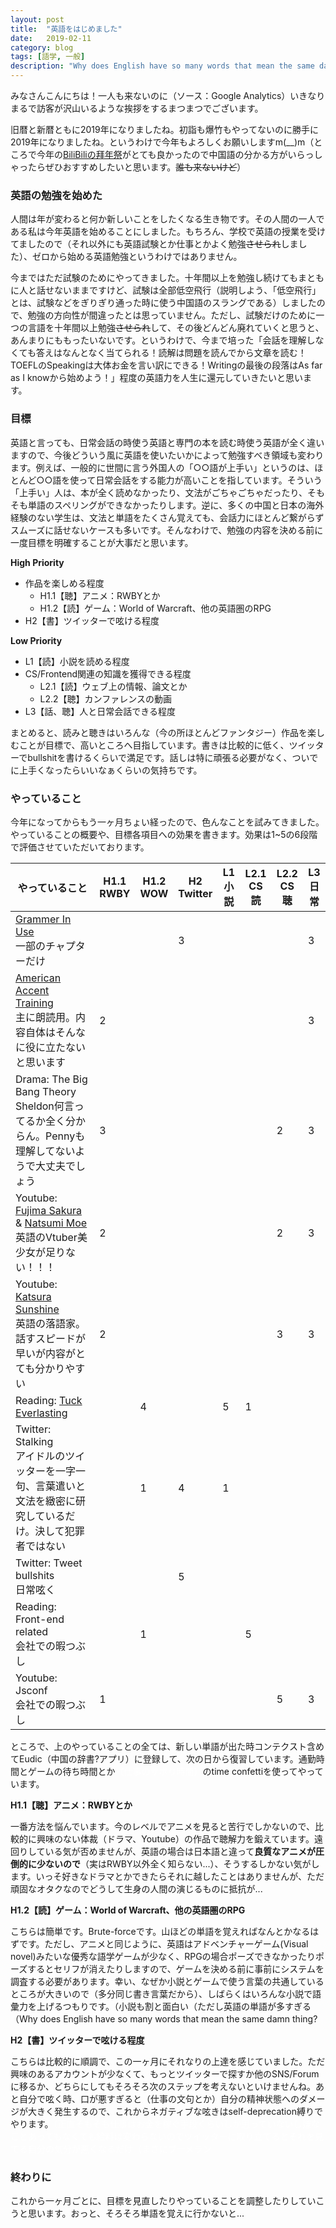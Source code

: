 ```yaml
---
layout: post
title:  "英語をはじめました"
date:   2019-02-11
category: blog
tags: [語学, 一般]
description: "Why does English have so many words that mean the same damn thing?"
---
```


みなさんこんにちは！一人も来ないのに（ソース：Google Analytics）いきなりまるで訪客が沢山いるような挨拶をするまつまつでございます。

旧暦と新暦ともに2019年になりましたね。初詣も爆竹もやってないのに勝手に2019年になりましたね。というわけで今年もよろしくお願いしますm(__)m（ところで今年の[BiliBiliの拜年祭](https://www.bilibili.com/blackboard/bnj2019.html)がとても良かったので中国語の分かる方がいらっしゃったらぜひおすすめしたいと思います。~~誰も来ないけど~~）

### 英語の勉強を始めた

人間は年が変わると何か新しいことをしたくなる生き物です。その人間の一人である私は今年英語を始めることにしました。もちろん、学校で英語の授業を受けてましたので（それ以外にも英語試験とか仕事とかよく勉強~~させられ~~しました）、ゼロから始める英語勉強というわけではありません。

今まではただ試験のためにやってきました。十年間以上を勉強し続けてもまともに人と話せないままですけど、試験は全部低空飛行（説明しよう、「低空飛行」とは、試験などをぎりぎり通った時に使う中国語のスラングである）しましたので、勉強の方向性が間違ったとは思っていません。ただし、試験だけのために一つの言語を十年間以上勉強~~させられ~~して、その後どんどん廃れていくと思うと、あんまりにももったいないです。というわけで、今まで培った「会話を理解しなくても答えはなんとなく当てられる！読解は問題を読んでから文章を読む！TOEFLのSpeakingは大体お金を言い訳にできる！Writingの最後の段落はAs far as I knowから始めよう！」程度の英語力を人生に還元していきたいと思います。

### 目標

英語と言っても、日常会話の時使う英語と専門の本を読む時使う英語が全く違いますので、今後どういう風に英語を使いたいかによって勉強すべき領域も変わります。例えば、一般的に世間に言う外国人の「○○語が上手い」というのは、ほとんど○○語を使って日常会話をする能力が高いことを指しています。そういう「上手い」人は、本が全く読めなかったり、文法がごちゃごちゃだったり、そもそも単語のスペリングができなかったりします。逆に、多くの中国と日本の海外経験のない学生は、文法と単語をたくさん覚えても、会話力にほとんど繋がらずスムーズに話せないケースも多いです。そんなわけで、勉強の内容を決める前に一度目標を明確することが大事だと思います。

**High Priority**
+ 作品を楽しめる程度
  + H1.1【聴】アニメ：RWBYとか
  + H1.2【読】ゲーム：World of Warcraft、他の英語圏のRPG
+ H2【書】ツイッターで呟ける程度

**Low Priority**
+ L1【読】小説を読める程度
+ CS/Frontend関連の知識を獲得できる程度
  + L2.1【読】ウェブ上の情報、論文とか
  + L2.2【聴】カンファレンスの動画
+ L3【話、聴】人と日常会話できる程度

まとめると、読みと聴きはいろんな（今の所ほとんどファンタジー）作品を楽しむことが目標で、高いところへ目指しています。書きは比較的に低く、ツイッターでbullshitを書けるくらいで満足です。話しは特に頑張る必要がなく、ついでに上手くなったらいいなぁくらいの気持ちです。

### やっていること

今年になってからもう一ヶ月ちょい経ったので、色んなことを試みてきました。やっていることの概要や、目標各項目への効果を書きます。効果は1~5の6段階で評価させていただいております。

| やっていること                                                                                                                                                                                                                    | H1.1<br/>RWBY | H1.2<br/>WOW | H2<br/>Twitter | L1<br/>小説 | L2.1<br/>CS読 | L2.2<br/>CS聴 | L3<br/>日常 |
|----------------------------------------------------------------------------------------------------------------------------------------------------------------------------------------------------------------------------|---------------|--------------|----------------|-----------|--------------|--------------|-----------|
| [Grammer In Use](https://www.amazon.co.jp/Grammar-Intermediate-Students-Answers-Interactive/dp/1108617611/ref=sr_1_16?ie=UTF8&qid=1549973732&sr=8-16&keywords=grammer+in+use)<br/>一部のチャプターだけ                               |               |              | 3              |           |              |              | 3         |
| [American Accent Training](https://www.amazon.co.jp/American-Accent-Training-Downloadable-Traning/dp/1438010354/ref=sr_1_1?ie=UTF8&qid=1549975180&sr=8-1&keywords=american+accent+training)<br/>主に朗読用。内容自体はそんなに役に立たないと思います | 2             |              |                |           |              |              | 3         |
| Drama: The Big Bang Theory <br/>Sheldon何言ってるか全く分からん。Pennyも理解してないようで大丈夫でしょう                                                                                                                                                 | 3             |              |                |           |              | 2            | 3         |
| Youtube: [Fujima Sakura](https://www.youtube.com/channel/UCwalpGCurSDqwSpkAR4h6LA/videos) & [Natsumi Moe](https://www.youtube.com/user/TheOtakuMoe/videos)<br/>英語のVtuber美少女が足りない！！！                                        | 2             |              |                |           |              | 2            | 3         |
| Youtube: [Katsura Sunshine](https://www.youtube.com/watch?v=7fANWNer-rk&list=PLiIVDpqyhxHQAlr6IfnXvFk_tvr0FJQAD) <br/>英語の落語家。話すスピードが早いが内容がとても分かりやすい                                                                        | 2             |              |                |           |              | 3            | 3         |
| Reading: [Tuck Everlasting](https://www.amazon.co.jp/Tuck-Everlasting-Natalie-Babbitt/dp/0312369816/ref=sr_1_1?ie=UTF8&qid=1549978034&sr=8-1&keywords=tuck+everlasting)                                                    |               | 4            |                | 5         | 1            |              |           |
| Twitter: Stalking <br/> アイドルのツイッターを一字一句、言葉遣いと文法を緻密に研究しているだけ。決して犯罪者ではない                                                                                                                                                     |               | 1            | 4              | 1         |              |              |           |
| Twitter: Tweet bullshits <br/> 日常呟く                                                                                                                                                                                        |               |              | 5              |           |              |              |           |
| Reading: Front-end related <br/> 会社での暇つぶし                                                                                                                                                                                  |               | 1            |                |           | 5            |              |           |
| Youtube: Jsconf <br/> 会社での暇つぶし                                                                                                                                                                                             | 1             |              |                |           |              | 5            | 3         |

ところで、上のやっていることの全ては、新しい単語が出た時コンテクスト含めてEudic（中国の辞書?アプリ）に登録して、次の日から復習しています。通勤時間とゲームの待ち時間とか<font color="white">（仕事のサボり時間）</font>のtime confettiを使ってやっています。

**H1.1【聴】アニメ：RWBYとか**

一番方法を悩んでいます。今のレベルでアニメを見ると苦行でしかないので、比較的に興味のない体裁（ドラマ、Youtube）の作品で聴解力を鍛えています。遠回りしている気が否めませんが、英語の場合は日本語と違って**良質なアニメが圧倒的に少ないので**（実はRWBY以外全く知らない...）、そうするしかない気がします。いっそ好きなドラマとかできたらそれに越したことはありませんが、ただ頑固なオタクなのでどうして生身の人間の演じるものに抵抗が...

**H1.2【読】ゲーム：World of Warcraft、他の英語圏のRPG**

こちらは簡単です。Brute-forceです。山ほどの単語を覚えればなんとかなるはずです。ただし、アニメと同じように、英語はアドベンチャーゲーム(Visual novel)みたいな優秀な語学ゲームが少なく、RPGの場合ポーズできなかったりポーズするとセリフが消えたりしますので、ゲームを決める前に事前にシステムを調査する必要があります。幸い、なぜか小説とゲームで使う言葉の共通しているところが大きいので（多分同じ書き言葉だから）、しばらくはいろんな小説で語彙力を上げるつもりです。（小説も割と面白い（ただし英語の単語が多すぎる（Why does English have so many words that mean the same damn thing?

**H2【書】ツイッターで呟ける程度**

こちらは比較的に順調で、この一ヶ月にそれなりの上達を感じていました。ただ興味のあるアカウントが少なくて、もっとツイッターで探すか他のSNS/Forumに移るか、どちらにしてもそろそろ次のステップを考えないといけませんね。あと自分で呟く時、口が悪すぎると（仕事の文句とか）自分の精神状態へのダメージが大きく発生するので、これからネガティブな呟きはself-deprecation縛りでやります。<font color="white">（正直そもそも仕事はお金を稼ぐ手段くらいしか思っていないし嫌なことあってもなくても給料は変わらないのでツイッターに取り立てるとそれを見てる自分の気分が悪くなるだけ（まさにブーメラン</font>

### 終わりに

これから一ヶ月ごとに、目標を見直したりやっていることを調整したりしていこうと思います。おっと、そろそろ単語を覚えに行かないと...
